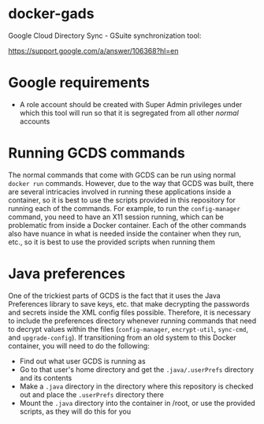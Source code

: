 # docker-gads
Google Cloud Directory Sync - GSuite synchronization tool:

https://support.google.com/a/answer/106368?hl=en

# Google requirements
* A role account should be created with Super Admin privileges under which this
  tool will run so that it is segregated from all other *normal* accounts

# Running GCDS commands
The normal commands that come with GCDS can be run using normal `docker run`
commands.  However, due to the way that GCDS was built, there are several
intricacies involved in running these applications inside a container, so it is
best to use the scripts provided in this repository for running each of the
commands.  For example, to run the `config-manager` command, you need to have an
X11 session running, which can be problematic from inside a Docker container.
Each of the other commands also have nuance in what is needed inside the
container when they run, etc., so it is best to use the provided scripts when
running them

# Java preferences
One of the trickiest parts of GCDS is the fact that it uses the Java Preferences
library to save keys, etc. that make decrypting the passwords and secrets inside
the XML config files possible.  Therefore, it is necessary to include the
preferences directory whenever running commands that need to decrypt values
within the files (`config-manager`, `encrypt-util`, `sync-cmd`, and
`upgrade-config`).  If transitioning from an old system to this Docker container,
you will need to do the following:

* Find out what user GCDS is running as
* Go to that user's home directory and get the `.java/.userPrefs` directory and its contents
* Make a `.java` directory in the directory where this repository is checked out and place the `.userPrefs` directory there
* Mount the `.java` directory into the container in /root, or use the provided scripts, as they will do this for you
